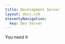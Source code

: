 ```yaml
---
title: Development Server
layout: docs.njk
eleventyNavigation:
  key: Dev Server
---
```


You need it
